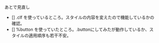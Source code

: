 あとで見直し
- [] .clf を使っているところ。スタイルの内容を変えたので機能しているかの確認。
- [] %button を使っていたところ。.buttonにしてみたが動作しているか、スタイルの適用順序も若干不安。